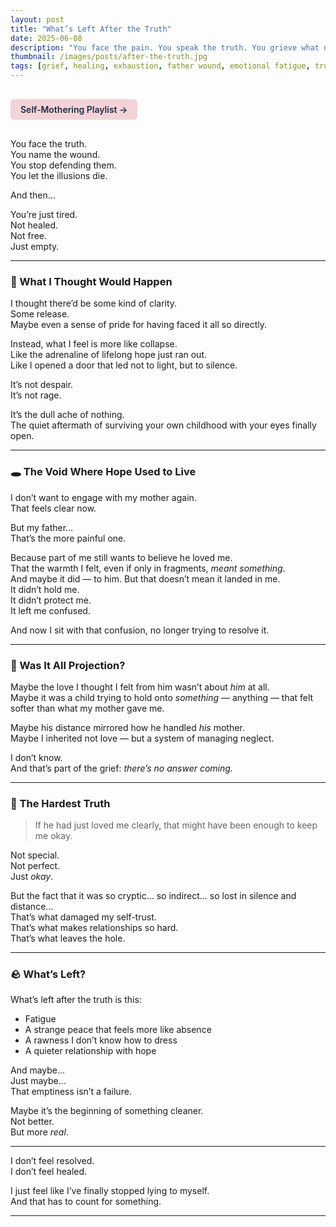 ```yaml
---
layout: post
title: "What’s Left After the Truth"
date: 2025-06-08
description: "You face the pain. You speak the truth. You grieve what never was. And then... you’re just tired. Not healed. Not free. Just empty."
thumbnail: /images/posts/after-the-truth.jpg
tags: [grief, healing, exhaustion, father wound, emotional fatigue, truth, numbness]
---
```


<a href="https://music.youtube.com/playlist?list=PLuO5E1rh5RqIzePJeOjdXo62gwnYJ748_&si=NvtF0mzI9Sx2IoPu&shuffle=1" 
   target="_blank" 
   class="back-button"
   style="display:inline-block; margin: 1rem auto; background-color: #F4D3D8; color: #1A2D41; padding: 0.5rem 1rem; border-radius: 6px; font-weight: 600; text-decoration: none;">
  Self‑Mothering Playlist →
</a>

You face the truth.  
You name the wound.  
You stop defending them.  
You let the illusions die.

And then…

You’re just tired.  
Not healed.  
Not free.  
Just empty.

---

### 🧱 What I Thought Would Happen

I thought there’d be some kind of clarity.  
Some release.  
Maybe even a sense of pride for having faced it all so directly.

Instead, what I feel is more like collapse.  
Like the adrenaline of lifelong hope just ran out.  
Like I opened a door that led not to light, but to silence.

It’s not despair.  
It’s not rage.

It’s the dull ache of nothing.  
The quiet aftermath of surviving your own childhood with your eyes finally open.

---

### 🕳 The Void Where Hope Used to Live

I don’t want to engage with my mother again.  
That feels clear now.

But my father…  
That’s the more painful one.

Because part of me still wants to believe he loved me.  
That the warmth I felt, even if only in fragments, *meant something*.  
And maybe it did — to him. But that doesn’t mean it landed in me.  
It didn’t hold me.  
It didn’t protect me.  
It left me confused.

And now I sit with that confusion, no longer trying to resolve it.

---

### 🧠 Was It All Projection?

Maybe the love I thought I felt from him wasn’t about *him* at all.  
Maybe it was a child trying to hold onto *something* — anything — that felt softer than what my mother gave me.

Maybe his distance mirrored how he handled *his* mother.  
Maybe I inherited not love — but a system of managing neglect.

I don’t know.  
And that’s part of the grief: *there’s no answer coming.*

---

### 💬 The Hardest Truth

> If he had just loved me clearly, that might have been enough to keep me okay.

Not special.  
Not perfect.  
Just *okay*.

But the fact that it was so cryptic… so indirect… so lost in silence and distance…  
That’s what damaged my self-trust.  
That’s what makes relationships so hard.  
That’s what leaves the hole.

---

### 🪨 What’s Left?

What’s left after the truth is this:

- Fatigue  
- A strange peace that feels more like absence  
- A rawness I don’t know how to dress  
- A quieter relationship with hope

And maybe…  
Just maybe…  
That emptiness isn’t a failure.

Maybe it’s the beginning of something cleaner.  
Not better.  
But more *real*.

---

I don’t feel resolved.  
I don’t feel healed.

I just feel like I’ve finally stopped lying to myself.  
And that has to count for something.


---
